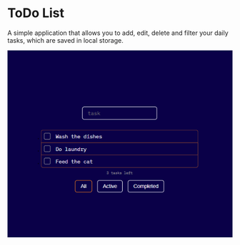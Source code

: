 # ToDo List

A simple application that allows you to add, edit, delete and filter your daily tasks, which are saved in local storage.

![ToDo List image](../images/todolist.png)
